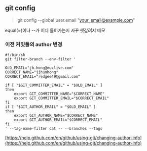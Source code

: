 ## git config

> git config --global user.email "your_email@example.com"

equal(=)이나 --가 어디 들어가는지 자꾸 헷갈려서 메모

### 이전 커밋들의 author 변경

```shell
#!/bin/sh
git filter-branch --env-filter '

OLD_EMAIL="jh.hong@muzlive.com"
CORRECT_NAME="jihunhong"
CORRECT_EMAIL="redgee49@gmail.com"

if [ "$GIT_COMMITTER_EMAIL" = "$OLD_EMAIL" ]
then
    export GIT_COMMITTER_NAME="$CORRECT_NAME"
    export GIT_COMMITTER_EMAIL="$CORRECT_EMAIL"
fi
if [ "$GIT_AUTHOR_EMAIL" = "$OLD_EMAIL" ]
then
    export GIT_AUTHOR_NAME="$CORRECT_NAME"
    export GIT_AUTHOR_EMAIL="$CORRECT_EMAIL"
fi
' --tag-name-filter cat -- --branches --tags
```
[https://help.github.com/en/github/using-git/changing-author-info](https://help.github.com/en/github/using-git/changing-author-info)